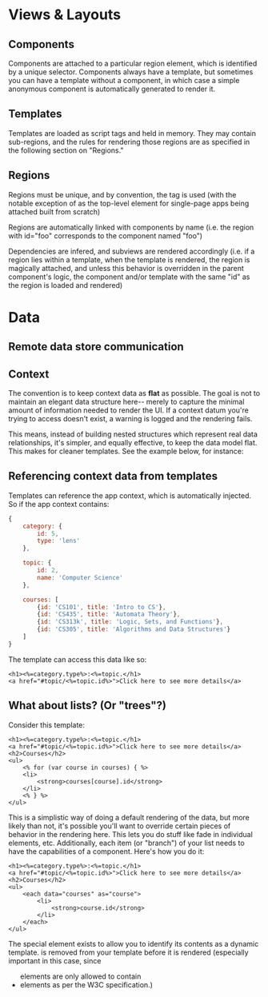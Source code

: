 # Views & Layouts

## Components

Components are attached to a particular region element, which is identified by a unique selector.  Components always have a template, but sometimes you can have a template without a component, in which case a simple anonymous component is automatically generated to render it.

## Templates

Templates are loaded as script tags and held in memory.  They may contain sub-regions, and the rules for rendering those regions are as specified in the following section on "Regions."

## Regions

Regions must be unique, and by convention, the <region id="foo"></region> tag is used (with the notable exception of <body></body> as the top-level element for single-page apps being attached built from scratch)

Regions are automatically linked with components by name (i.e. the region with id="foo" corresponds to the component named "foo")

Dependencies are infered, and subviews are rendered accordingly (i.e. if a region lies within a template, when the template is rendered, the region is magically attached, and unless this behavior is overridden in the parent component's logic, the component and/or template with the same "id" as the region is loaded and rendered)


# Data

## Remote data store communication


## Context

The convention is to keep context data as **flat** as possible.  The goal is not to maintain an elegant data structure here-- merely to capture the minimal amount of information needed to render the UI.  If a context datum you're trying to access doesn't exist, a warning is logged and the rendering fails.

This means, instead of building nested structures which represent real data relationships, it's simpler, and equally effective, to keep the data model flat.  This makes for cleaner templates.  See the example below, for instance:

## Referencing context data from templates

Templates can reference the app context, which is automatically injected.  So if the app context contains:

```javascript
{
	category: {
		id: 5,
		type: 'lens'
	},

	topic: {
		id: 2,
		name: 'Computer Science'
	},

	courses: [
		{id: 'CS101', title: 'Intro to CS'},
		{id: 'CS435', title: 'Automata Theory'},
		{id: 'CS313k', title: 'Logic, Sets, and Functions'},
		{id: 'CS305', title: 'Algorithms and Data Structures'}
	]
}
```

The template can access this data like so:

```ejs
<h1><%=category.type%>:<%=topic.</h1>
<a href="#topic/<%=topic.id%>">Click here to see more details</a>

```


## What about lists?  (Or "trees"?)


Consider this template:

```ejs
<h1><%=category.type%>:<%=topic.</h1>
<a href="#topic/<%=topic.id%>">Click here to see more details</a>
<h2>Courses</h2>
<ul>
	<% for (var course in courses) { %>
	<li>
		<strong>courses[course].id</strong>
	</li>
	<% } %>
</ul>
```

This is a simplistic way of doing a default rendering of the data, but more likely than not, it's possible you'll want to override certain pieces of behavior in the rendering here.  This lets you do stuff like fade in individual elements, etc.  Additionally, each item (or "branch") of your list needs to have the capabilities of a component.  Here's how you do it:

```ejs
<h1><%=category.type%>:<%=topic.</h1>
<a href="#topic/<%=topic.id%>">Click here to see more details</a>
<h2>Courses</h2>
<ul>
	<each data="courses" as="course">
		<li>
			<strong>course.id</strong>
		</li>
	</each>
</ul>
```

The special <each></each> element exists to allow you to identify its contents as a dynamic template.  <each></each> is removed from your template before it is rendered (especially important in this case, since <ul> elements are only allowed to contain <li> elements as per the W3C specification.)
